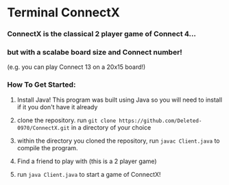 # Terminal ConnectX

### ConnectX is the classical 2 player game of Connect 4...
### but with a scalabe board size and Connect number!
(e.g. you can play Connect 13 on a 20x15 board!)

### How To Get Started:

1. Install Java! This program was built using Java so you will need to install if it you don't have it already

2. clone the repository. run `git clone https://github.com/Deleted-0970/ConnectX.git` in a directory of your choice

3. within the directory you cloned the repository, run `javac Client.java` to compile the program.

4. Find a friend to play with (this is a 2 player game)

5. run `java Client.java` to start a game of ConnectX!



